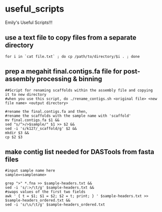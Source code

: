 # useful_scripts
Emily's Useful Scripts!!!

## use a text file to copy files from a separate directory 
```
for i in `cat file.txt` ; do cp /path/to/directory/$i . ; done
```

## prep a megahit final.contigs.fa file for post-assembly processing & binning
```
##Script for renaming scaffolds within the assembly file and copying it to new directory
#when you use this script, do ./rename_contigs.sh <original file> <new file name> <output directory>

#rename the final.contigs.fa and then,
#rename the scaffolds with the sample name with 'scaffold'
mv final.contigs.fa $1 &&
sed "s/^>/>$sample/" $1 >> $2 &&
sed -i 's/k127/_scaffold/g' $2 &&
mkdir $3 &&
cp $2 $3
```

## make contig list needed for DASTools from fasta files
```
#input sample name here
sample=<samplename>

grep ">" *.fna >> $sample-headers.txt &&
sed -i 's/:>/\t/g' $sample-headers.txt &&
#swaps values of the first two fields
awk ' { t = $1; $1 = $2; $2 = t; print; } ' $sample-headers.txt >> $sample-headers_ordered.txt &&
sed -i 's/\s/\t/g' $sample-headers_ordered.txt
```

